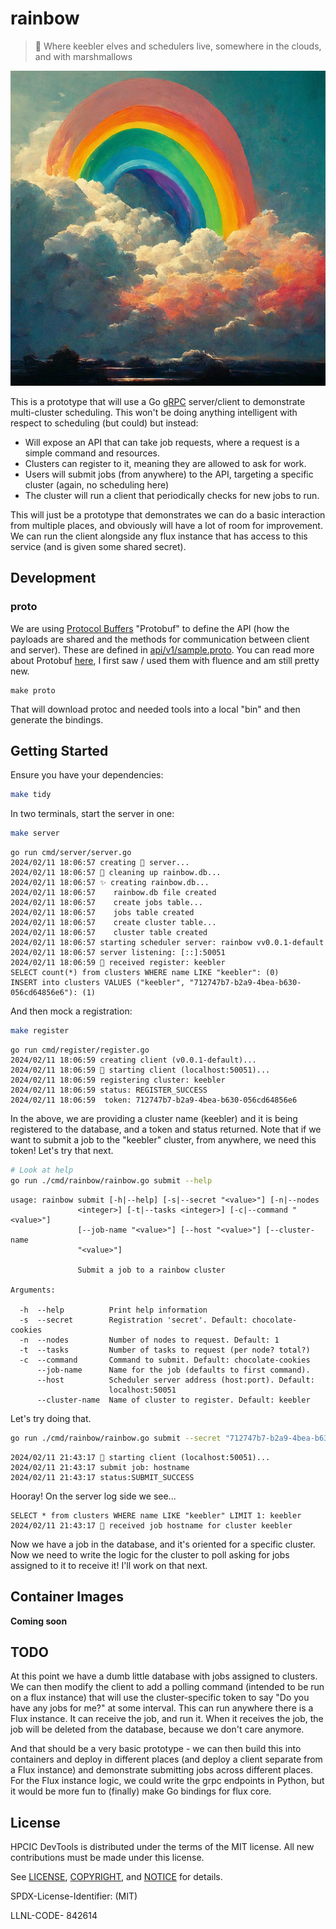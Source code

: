 # rainbow

> 🌈️ Where keebler elves and schedulers live, somewhere in the clouds, and with marshmallows 

![img/rainbow.png](img/rainbow.png)

This is a prototype that will use a Go [gRPC](https://grpc.io/) server/client to demonstrate multi-cluster scheduling. This won't be doing anything intelligent with respect to scheduling (but could) but instead:

- Will expose an API that can take job requests, where a request is a simple command and resources.
- Clusters can register to it, meaning they are allowed to ask for work.
- Users will submit jobs (from anywhere) to the API, targeting a specific cluster (again, no scheduling here)
- The cluster will run a client that periodically checks for new jobs to run.

This will just be a prototype that demonstrates we can do a basic interaction from multiple places, and obviously will have a lot of room for improvement.
We can run the client alongside any flux instance that has access to this service (and is given some shared secret).

## Development

### proto

We are using [Protocol Buffers](https://developers.google.com/protocol-buffers/)  "Protobuf" to define the API (how the payloads are shared and the methods for communication between client and server). These are defined in [api/v1/sample.proto](api/v1/sample.proto). 
You can read more about Protobuf [here](https://github.com/golang/protobuf), I first saw / used them with fluence and am still pretty new.

```shell
make proto
```

That will download protoc and needed tools into a local "bin" and then generate the bindings.

## Getting Started

Ensure you have your dependencies:

```bash
make tidy
```

In two terminals, start the server in one:

```bash
make server
```
```console
go run cmd/server/server.go
2024/02/11 18:06:57 creating 🌈️ server...
2024/02/11 18:06:57 🧹️ cleaning up rainbow.db...
2024/02/11 18:06:57 ✨️ creating rainbow.db...
2024/02/11 18:06:57    rainbow.db file created
2024/02/11 18:06:57    create jobs table...
2024/02/11 18:06:57    jobs table created
2024/02/11 18:06:57    create cluster table...
2024/02/11 18:06:57    cluster table created
2024/02/11 18:06:57 starting scheduler server: rainbow vv0.0.1-default
2024/02/11 18:06:57 server listening: [::]:50051
2024/02/11 18:06:59 📝️ received register: keebler
SELECT count(*) from clusters WHERE name LIKE "keebler": (0)
INSERT into clusters VALUES ("keebler", "712747b7-b2a9-4bea-b630-056cd64856e6"): (1)
```

And then mock a registration:

```bash
make register
```
```console
go run cmd/register/register.go
2024/02/11 18:06:59 creating client (v0.0.1-default)...
2024/02/11 18:06:59 🌈️ starting client (localhost:50051)...
2024/02/11 18:06:59 registering cluster: keebler
2024/02/11 18:06:59 status: REGISTER_SUCCESS
2024/02/11 18:06:59  token: 712747b7-b2a9-4bea-b630-056cd64856e6
```

In the above, we are providing a cluster name (keebler) and it is being registered to the database, and a token and status returned. Note that if we want to submit a job to the "keebler" cluster, from anywhere, we need this token! Let's try that next.

```bash
# Look at help
go run ./cmd/rainbow/rainbow.go submit --help
```
```
usage: rainbow submit [-h|--help] [-s|--secret "<value>"] [-n|--nodes
               <integer>] [-t|--tasks <integer>] [-c|--command "<value>"]
               [--job-name "<value>"] [--host "<value>"] [--cluster-name
               "<value>"]

               Submit a job to a rainbow cluster

Arguments:

  -h  --help          Print help information
  -s  --secret        Registration 'secret'. Default: chocolate-cookies
  -n  --nodes         Number of nodes to request. Default: 1
  -t  --tasks         Number of tasks to request (per node? total?)
  -c  --command       Command to submit. Default: chocolate-cookies
      --job-name      Name for the job (defaults to first command).
      --host          Scheduler server address (host:port). Default:
                      localhost:50051
      --cluster-name  Name of cluster to register. Default: keebler
```
Let's try doing that.

```bash
go run ./cmd/rainbow/rainbow.go submit --secret "712747b7-b2a9-4bea-b630-056cd64856e6" --command hostname
```
```console
2024/02/11 21:43:17 🌈️ starting client (localhost:50051)...
2024/02/11 21:43:17 submit job: hostname
2024/02/11 21:43:17 status:SUBMIT_SUCCESS
```

Hooray! On the server log side we see...

```console
SELECT * from clusters WHERE name LIKE "keebler" LIMIT 1: keebler
2024/02/11 21:43:17 📝️ received job hostname for cluster keebler
```

Now we have a job in the database, and it's oriented for a specific cluster.
Now we need to write the logic for the cluster to poll asking for jobs assigned to it to receive it! I'll work on that next.

## Container Images

**Coming soon**

## TODO

At this point we have a dumb little database with jobs assigned to clusters. We can then modify the client to add a polling command (intended to be run on a flux instance) that will use the cluster-specific token to say "Do you have any jobs for me?" at some interval. This can run anywhere there is a Flux instance. It can receive the job, and run it. When it receives the job, the job will be deleted from the database, because we don't care anymore.

And that should be a very basic prototype - we can then build this into containers and deploy in different places (and deploy a client separate from a Flux instance) and demonstrate submitting jobs across different places. For the Flux instance logic, we could write the grpc endpoints in Python, but it would be more fun to (finally) make Go bindings for flux core.

## License

HPCIC DevTools is distributed under the terms of the MIT license.
All new contributions must be made under this license.

See [LICENSE](https://github.com/converged-computing/cloud-select/blob/main/LICENSE),
[COPYRIGHT](https://github.com/converged-computing/cloud-select/blob/main/COPYRIGHT), and
[NOTICE](https://github.com/converged-computing/cloud-select/blob/main/NOTICE) for details.

SPDX-License-Identifier: (MIT)

LLNL-CODE- 842614